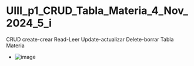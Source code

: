 # UIII_p1_CRUD_Tabla_Materia_4_Nov_2024_5_i
CRUD create-crear Read-Leer Update-actualizar Delete-borrar Tabla Materia

- ![image](https://github.com/user-attachments/assets/b3508124-9b3d-4798-bded-489543925279)


